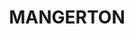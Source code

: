 ---
lastmod: '2025-04-06T06:05:20+00:00'
latitude: -34.423171
layout: suburb
longitude: 150.874294
postcode: '2500'
state: NSW
title: MANGERTON
url: /nsw/mangerton/
---